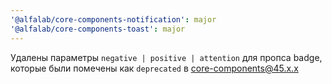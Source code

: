 ```yaml
---
'@alfalab/core-components-notification': major
'@alfalab/core-components-toast': major
---
```


Удалены параметры `negative | positive | attention` для пропса badge, которые были помечены как `deprecated` в core-components@45.x.x
